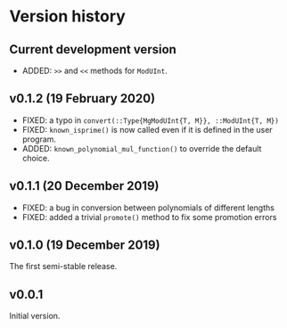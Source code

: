 # Version history


## Current development version

* ADDED: `>>` and `<<` methods for `ModUInt`.


## v0.1.2 (19 February 2020)

* FIXED: a typo in `convert(::Type{MgModUInt{T, M}}, ::ModUInt{T, M})`
* FIXED: `known_isprime()` is now called even if it is defined in the user program.
* ADDED: `known_polynomial_mul_function()` to override the default choice.


## v0.1.1 (20 December 2019)

* FIXED: a bug in conversion between polynomials of different lengths
* FIXED: added a trivial `promote()` method to fix some promotion errors


## v0.1.0 (19 December 2019)

The first semi-stable release.


## v0.0.1

Initial version.
